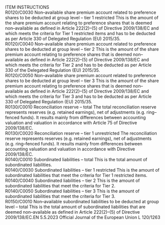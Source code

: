  
ITEM  INSTRUCTIONS  
R0120/C0030  Non–available share 
premium account related to 
preference shares to be 
deducted at group level – 
tier 1 restricted  This is the amount of the share premium account relating to preference shares that 
is deemed non–available as defined in Article 222(2)–(5) of Directive 2009/138/EC 
and which meets the criteria for Tier 1 restricted items and has to be deducted as 
per Article 330 of Delegated Regulation (EU) 2015/35.  
R0120/C0040  Non–available share 
premium account related to 
preference shares to be 
deducted at group level – 
tier 2  This is the amount of the share premium account relating to preference shares that 
is deemed non–available as defined in Article 222(2)–(5) of Directive 2009/138/EC 
and which meets the criteria for Tier 2 and has to be deducted as per Article 330 of 
the Delegated Regulation (EU) 2015/35.  
R0120/C0050  Non–available share 
premium account related to 
preference shares to be 
deducted at group level – 
tier 3  This is the amount of the share premium account relating to preference shares that 
is deemed non–available as defined in Article 222(2)–(5) of Directive 2009/138/EC 
and which meets the criteria for Tier 3 and has to be deducted as per Article 330 of 
Delegated Regulation (EU) 2015/35.  
R0130/C0010  Reconciliation reserve – total  The total reconciliation reserve represents reserves (e.g. retained earnings), net of 
adjustments (e.g. ring–fenced funds). It results mainly from differences between 
accounting valuation and valuation in accordance with Article 75 of Directive 
2009/138/EC.  
R0130/C0020  Reconciliation reserve – 
tier 1 unrestricted  The reconciliation reserve represents reserves (e.g. retained earnings), net of 
adjustments (e.g. ring–fenced funds). It results mainly from differences between 
accounting valuation and valuation in accordance with Directive 2009/138/EC.  
R0140/C0010  Subordinated liabilities – 
total  This is the total amount of subordinated liabilities.  
R0140/C0030  Subordinated liabilities – 
tier 1 restricted  This is the amount of subordinated liabilities that meet the criteria for Tier 1 
restricted items.  
R0140/C0040  Subordinated liabilities – 
tier 2  This is the amount of subordinated liabilities that meet the criteria for Tier 2.  
R0140/C0050  Subordinated liabilities – 
tier 3  This is the amount of subordinated liabilities that meet the criteria for Tier 3.  
R0150/C0010  Non–available subordinated 
liabilities to be deducted at 
group level – total  This is the total amount of subordinated liabilities that are deemed non–available as 
defined in Article 222(2)–(5) of Directive 2009/138/EC.EN  5.5.2023 Official Journal of the European Union L 120/1263